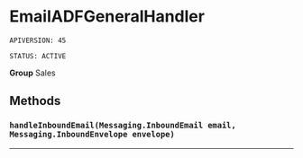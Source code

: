 # EmailADFGeneralHandler

`APIVERSION: 45`

`STATUS: ACTIVE`

**Group** Sales

## Methods
### `handleInboundEmail(Messaging.InboundEmail email, Messaging.InboundEnvelope envelope)`
---
